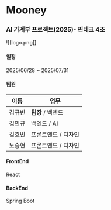 # Mooney
### AI 가계부 프로젝트(2025)- 핀테크 4조
![[logo.png]]
#### 일정
2025/06/28 ~ 2025/07/31

#### 팀원
| 이름  | 업무           |
| --- | ------------ |
| 김규빈 | **팀장** / 백엔드 |
| 김민규 | 백엔드 / AI     |
| 김효빈 | 프론트엔드 / 디자인  |
| 노승현 | 프론트엔드 / 디자인  |

#### FrontEnd
React

#### BackEnd
Spring Boot

